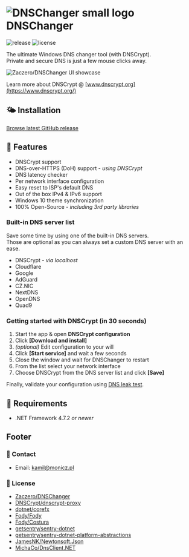 # ![DNSChanger small logo](https://raw.githubusercontent.com/Zaczero/DNSChanger/master/icon/dnsc_small.png) DNSChanger

![release](https://img.shields.io/github/release/Zaczero/DNSChanger.svg)
![license](https://img.shields.io/github/license/Zaczero/DNSChanger.svg)

The ultimate Windows DNS changer tool (with DNSCrypt).  
Private and secure DNS is just a few mouse clicks away.

![Zaczero/DNSChanger UI showcase](https://raw.githubusercontent.com/Zaczero/DNSChanger/master/resources/showcase_dark.png)

Learn more about DNSCrypt @ [www.dnscrypt.org](https://www.dnscrypt.org/)

## 🌤️ Installation

[Browse latest GitHub release](https://github.com/Zaczero/DNSChanger/releases/latest)

## 🎡 Features

* DNSCrypt support
* DNS-over-HTTPS (DoH) support - *using DNSCrypt*
* DNS latency checker
* Per network interface configuration
* Easy reset to ISP's default DNS
* Out of the box IPv4 & IPv6 support
* Windows 10 theme synchronization
* 100% Open-Source *- including 3rd party libraries*

### Built-in DNS server list

Save some time by using one of the built-in DNS servers.  
Those are optional as you can always set a custom DNS server with an ease.

* DNSCrypt *- via localhost*
* Cloudflare
* Google
* AdGuard
* CZ.NIC
* NextDNS
* OpenDNS
* Quad9

### Getting started with DNSCrypt (in 30 seconds)

1. Start the app & open **DNSCrypt configuration**
2. Click **[Download and install]**
3. *(optional)* Edit configuration to your will
4. Click **[Start service]** and wait a few seconds
5. Close the window and wait for DNSChanger to restart
6. From the list select your network interface
7. Choose DNSCrypt from the DNS server list and click **[Save]**

Finally, validate your configuration using [DNS leak test](https://www.dnsleaktest.com/).

## 🚗 Requirements

* .NET Framework 4.7.2 *or newer*

## Footer

### 📧 Contact

* Email: [kamil@monicz.pl](mailto:kamil@monicz.pl)

### 📃 License

* [Zaczero/DNSChanger](https://github.com/Zaczero/DNSChanger/blob/master/LICENSE)
* [DNSCrypt/dnscrypt-proxy](https://github.com/DNSCrypt/dnscrypt-proxy/blob/master/LICENSE)
* [dotnet/corefx](https://github.com/dotnet/corefx/blob/master/LICENSE.TXT)
* [Fody/Fody](https://github.com/Fody/Fody/blob/master/License.txt)
* [Fody/Costura](https://github.com/Fody/Costura/blob/develop/LICENSE)
* [getsentry/sentry-dotnet](https://github.com/getsentry/sentry-dotnet/blob/main/LICENSE)
* [getsentry/sentry-dotnet-platform-abstractions](https://github.com/getsentry/sentry-dotnet-platform-abstractions/blob/master/LICENSE)
* [JamesNK/Newtonsoft.Json](https://github.com/JamesNK/Newtonsoft.Json/blob/master/LICENSE.md)
* [MichaCo/DnsClient.NET](https://github.com/MichaCo/DnsClient.NET/blob/dev/LICENSE)
